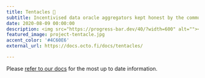 ```yaml
---
title: Tentacles 🚧
subtitle: Incentivised data oracle aggregators kept honest by the community.
date: 2020-08-09 00:00:00
description: <img src="https://progress-bar.dev/40/?width=600" alt=""></a><br>OctoFi is building a next-gen open source platform for decentralized finance <s>oracles</s> tentacles.
featured_image: project-tentacle.jpg
accent_color: '#4C60E6'
external_url: https://docs.octo.fi/docs/tentacles/

---
```


Please [refer to our docs](https://docs.octo.fi) for the most up to date information.
